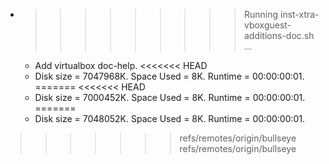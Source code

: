 * >>>>>>>>> Running inst-xtra-vboxguest-additions-doc.sh ...
  * Add virtualbox doc-help.
<<<<<<< HEAD
  * Disk size = 7047968K. Space Used = 8K. Runtime = 00:00:00:01.
=======
<<<<<<< HEAD
  * Disk size = 7000452K. Space Used = 8K. Runtime = 00:00:00:01.
=======
  * Disk size = 7048052K. Space Used = 8K. Runtime = 00:00:00:01.
>>>>>>> refs/remotes/origin/bullseye
>>>>>>> refs/remotes/origin/bullseye
